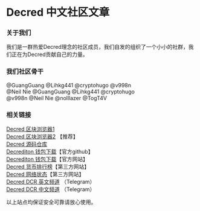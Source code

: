 # Decred 中文社区文章

### 关于我们
我们是一群热爱Decred理念的社区成员，我们自发的组织了一个小小的社群，我们正在为Decred贡献自己的力量。

### 我们社区骨干
  @GuangGuang @Lihkg441 @cryptohugo @v998n<br/>
  @Neil Nie   @GuangGuang @Lihkg441   @cryptohugo<br/>
  @v998n  @Neil Nie   @nolllazer @TogT4V

### 相关链接
[Decred 区块浏览器1](https://mainnet.decred.org)<br/>
[Decred 区块浏览器2](https://explorer.dcrdata.org) 【推荐】<br/>
[Decred 源码仓库](https://github.com/decred)<br/>
[Decrediton 钱包下载](https://github.com/decred/decred-binaries/releases)【官方github】<br/>
[Decrediton 钱包下载](https://www.decred.org/downloads)【官方网站】<br/>
[Decred 货币排行榜](https://www.dcr.observer/)【第三方网站】<br/>
[Decred 网络状态](https://dcred.eu/home)【第三方网站】<br/>
[Decred DCR 英文频道](https://t.me/Decred) （Telegram）<br/>
[Decred DCR 中文频道](https://t.me/decred_cn) （Telegram）

以上站点均保证安全可靠请放心使用。
